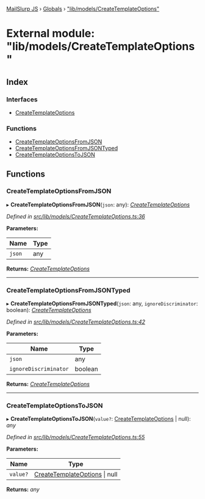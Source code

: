 [MailSlurp JS](../README.md) › [Globals](../globals.md) › ["lib/models/CreateTemplateOptions"](_lib_models_createtemplateoptions_.md)

# External module: "lib/models/CreateTemplateOptions"

## Index

### Interfaces

* [CreateTemplateOptions](../interfaces/_lib_models_createtemplateoptions_.createtemplateoptions.md)

### Functions

* [CreateTemplateOptionsFromJSON](_lib_models_createtemplateoptions_.md#createtemplateoptionsfromjson)
* [CreateTemplateOptionsFromJSONTyped](_lib_models_createtemplateoptions_.md#createtemplateoptionsfromjsontyped)
* [CreateTemplateOptionsToJSON](_lib_models_createtemplateoptions_.md#createtemplateoptionstojson)

## Functions

###  CreateTemplateOptionsFromJSON

▸ **CreateTemplateOptionsFromJSON**(`json`: any): *[CreateTemplateOptions](../interfaces/_lib_models_createtemplateoptions_.createtemplateoptions.md)*

*Defined in [src/lib/models/CreateTemplateOptions.ts:36](https://github.com/mailslurp/mailslurp-client-ts-js/blob/fc9510a/src/lib/models/CreateTemplateOptions.ts#L36)*

**Parameters:**

Name | Type |
------ | ------ |
`json` | any |

**Returns:** *[CreateTemplateOptions](../interfaces/_lib_models_createtemplateoptions_.createtemplateoptions.md)*

___

###  CreateTemplateOptionsFromJSONTyped

▸ **CreateTemplateOptionsFromJSONTyped**(`json`: any, `ignoreDiscriminator`: boolean): *[CreateTemplateOptions](../interfaces/_lib_models_createtemplateoptions_.createtemplateoptions.md)*

*Defined in [src/lib/models/CreateTemplateOptions.ts:42](https://github.com/mailslurp/mailslurp-client-ts-js/blob/fc9510a/src/lib/models/CreateTemplateOptions.ts#L42)*

**Parameters:**

Name | Type |
------ | ------ |
`json` | any |
`ignoreDiscriminator` | boolean |

**Returns:** *[CreateTemplateOptions](../interfaces/_lib_models_createtemplateoptions_.createtemplateoptions.md)*

___

###  CreateTemplateOptionsToJSON

▸ **CreateTemplateOptionsToJSON**(`value?`: [CreateTemplateOptions](../interfaces/_lib_models_createtemplateoptions_.createtemplateoptions.md) | null): *any*

*Defined in [src/lib/models/CreateTemplateOptions.ts:55](https://github.com/mailslurp/mailslurp-client-ts-js/blob/fc9510a/src/lib/models/CreateTemplateOptions.ts#L55)*

**Parameters:**

Name | Type |
------ | ------ |
`value?` | [CreateTemplateOptions](../interfaces/_lib_models_createtemplateoptions_.createtemplateoptions.md) &#124; null |

**Returns:** *any*

